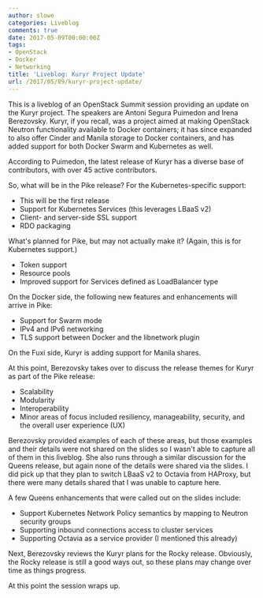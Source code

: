```yaml
---
author: slowe
categories: Liveblog
comments: true
date: 2017-05-09T00:00:00Z
tags:
- OpenStack
- Docker
- Networking
title: 'Liveblog: Kuryr Project Update'
url: /2017/05/09/kuryr-project-update/
---
```


This is a liveblog of an OpenStack Summit session providing an update on the Kuryr project. The speakers are Antoni Segura Puimedon and Irena Berezovsky. Kuryr, if you recall, was a project aimed at making OpenStack Neutron functionality available to Docker containers; it has since expanded to also offer Cinder and Manila storage to Docker containers, and has added support for both Docker Swarm and Kubernetes as well.<!--more-->

According to Puimedon, the latest release of Kuryr has a diverse base of contributors, with over 45 active contributors.

So, what will be in the Pike release? For the Kubernetes-specific support:

* This will be the first release
* Support for Kubernetes Services (this leverages LBaaS v2)
* Client- and server-side SSL support
* RDO packaging

What's planned for Pike, but may not actually make it? (Again, this is for Kubernetes support.)

* Token support
* Resource pools
* Improved support for Services defined as LoadBalancer type

On the Docker side, the following new features and enhancements will arrive in Pike:

* Support for Swarm mode
* IPv4 and IPv6 networking
* TLS support between Docker and the libnetwork plugin

On the Fuxi side, Kuryr is adding support for Manila shares.

At this point, Berezovsky takes over to discuss the release themes for Kuryr as part of the Pike release:

* Scalability
* Modularity
* Interoperability
* Minor areas of focus included resiliency, manageability, security, and the overall user experience (UX)

Berezovsky provided examples of each of these areas, but those examples and their details were not shared on the slides so I wasn't able to capture all of them in this liveblog. She also runs through a similar discussion for the Queens release, but again none of the details were shared via the slides. I did pick up that they plan to switch LBaaS v2 to Octavia from HAProxy, but there were many details shared that I was unable to capture here.

A few Queens enhancements that were called out on the slides include:

* Support Kubernetes Network Policy semantics by mapping to Neutron security groups
* Supporting inbound connections access to cluster services
* Supporting Octavia as a service provider (I mentioned this already)

Next, Berezovsky reviews the Kuryr plans for the Rocky release. Obviously, the Rocky release is still a good ways out, so these plans may change over time as things progress.

At this point the session wraps up.
